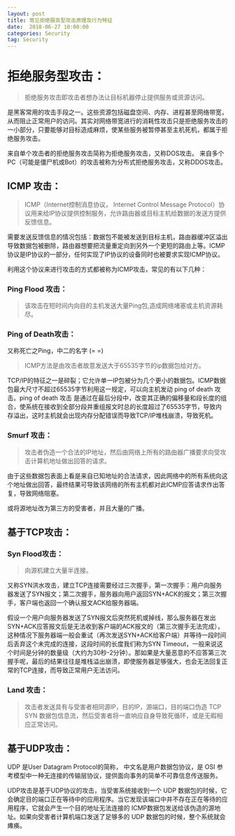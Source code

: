 ```yaml
---
layout: post
title: 常见拒绝服务型攻击原理及行为特征
date:  2018-06-27 10:00:00
categories: Security
tag: Security
---
```

# 拒绝服务型攻击：

> 拒绝服务攻击即攻击者想办法让目标机器停止提供服务或资源访问。

是黑客常用的攻击手段之一。这些资源包括磁盘空间、内存、进程甚至网络带宽，从而阻止正常用户的访问。其实对网络带宽进行的消耗性攻击只是拒绝服务攻击的一小部分，只要能够对目标造成麻烦，使某些服务被暂停甚至主机死机，都属于拒绝服务攻击。

来自单个攻击者的拒绝服务攻击简称为拒绝服务攻击，又称DOS攻击。 来自多个PC（可能是僵尸机或Bot）的攻击被称为分布式拒绝服务攻击，又称DDOS攻击。

## ICMP 攻击：

> ICMP（Internet控制消息协议， Internet Control Message Protocol）协议用来给IP协议提供控制服务，允许路由器或目标主机给数据的发送方提供反馈信息。

需要发送反馈信息的情况包括：数据包不能被发送到目标主机，路由器缓冲区溢出导致数据包被删除，路由器想要把流量重定向到另外一个更短的路由上等。ICMP协议是IP协议的一部分，任何实现了IP协议的设备同时也被要求实现ICMP协议。

利用这个协议来进行攻击的方式都被称为ICMP攻击，常见的有以下几种：

### Ping Flood 攻击：

> 该攻击在短时间内向目的主机发送大量Ping包,造成网络堵塞或主机资源耗尽。

### Ping of Death攻击：

又称死亡之Ping，中二的名字 (= =)

>ICMP方法是由攻击者故意发送大于65535字节的ip数据包给对方。

TCP/IP的特征之一是碎裂；它允许单一IP包被分为几个更小的数据包。ICMP数据包最大尺寸不超过65535字节利用这一规定，可以向主机发动 ping of death 攻击。ping of death 攻击 是通过在最后分段中，改变其正确的偏移量和段长度的组合，使系统在接收到全部分段并重组报文时总的长度超过了65535字节，导致内存溢出，这时主机就会出现内存分配错误而导致TCP/IP堆栈崩溃，导致死机。

### Smurf 攻击：

> 攻击者伪造一个合法的IP地址，然后由网络上所有的路由器广播要求向受攻击计算机地址做出回答的请求。

由于这些数据包表面上看是来自已知地址的合法请求，因此网络中的所有系统向这个地址做出回答，最终结果可导致该网络的所有主机都对此ICMP应答请求作出答复，导致网络阻塞。

或将源地址改为第三方的受害者，并且大量的广播。

## 基于TCP攻击：

### Syn Flood攻击：

> 向源机建立大量半连接。

又称SYN洪水攻击，建立TCP连接需要经过三次握手，第一次握手：用户向服务器发送了SYN报文；第二次握手，服务器向用户返回SYN+ACK的报文；第三次握手，客户端也返回一个确认报文ACK给服务器端。

假设一个用户向服务器发送了SYN报文后突然死机或掉线，那么服务器在发出SYN+ACK应答报文后是无法收到客户端的ACK报文的（第三次握手无法完成），这种情况下服务器端一般会重试（再次发送SYN+ACK给客户端）并等待一段时间后丢弃这个未完成的连接，这段时间的长度我们称为SYN Timeout，一般来说这个时间是分钟的数量级（大约为30秒-2分钟）。那如果是大量恶意的不应答第三次握手呢，最后的结果往往是堆栈溢出崩溃，即使服务器足够强大，也会无法回复正常的TCP连接，而导致正常用户无法访问。

### Land 攻击：

> 攻击者发送具有与受害者相同源IP，目的IP，源端口，目的端口伪造 TCP SYN 数据包信息流，然后受害者将一直响应自身导致死循环，或是无暇相应正常访问。


## 基于UDP攻击：

UDP 是User Datagram Protocol的简称， 中文名是用户数据包协议，是 OSI 参考模型中一种无连接的传输层协议，提供面向事务的简单不可靠信息传送服务。

UDP攻击是基于UDP协议的攻击，当受害系统接收到一个 UDP 数据包的时候，它会确定目的端口正在等待中的应用程序。当它发现该端口中并不存在正在等待的应用程序，它就会产生一个目的地址无法连接的 ICMP数据包发送给该伪造的源地址。如果向受害者计算机端口发送了足够多的 UDP 数据包的时候，整个系统就会瘫痪。

